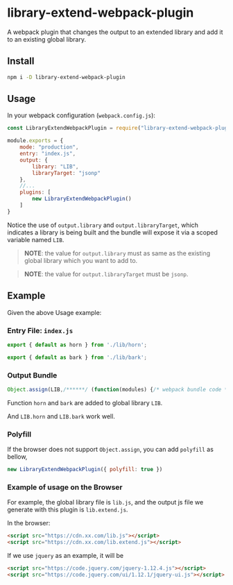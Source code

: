 # library-extend-webpack-plugin
A webpack plugin that changes the output to an extended library and add it to an existing global library.

## Install

```bash
npm i -D library-extend-webpack-plugin
``` 

## Usage

In your webpack configuration (`webpack.config.js`):

```javascript
const LibraryExtendWebpackPlugin = require("library-extend-webpack-plugin");

module.exports = {
    mode: "production",
    entry: "index.js",
    output: {
        library: "LIB",
        libraryTarget: "jsonp"
    },
    //...
    plugins: [
        new LibraryExtendWebpackPlugin()
    ]
}
```

Notice the use of `output.library` and `output.libraryTarget`, which indicates a library is being built and the bundle will expose it via a scoped variable named `LIB`.

>   __NOTE__: the value for `output.library` must as same as the existing global library which you want to add to.

>   __NOTE__: the value for `output.libraryTarget` must be `jsonp`.


## Example

Given the above Usage example:

### Entry File: `index.js`

```javascript
export { default as horn } from './lib/horn';

export { default as bark } from './lib/bark';
```

### Output Bundle

```javascript
Object.assign(LIB,/******/ (function(modules) {/* webpack bundle code */}));
```

Function `horn` and `bark` are added to global library `LIB`.

And `LIB.horn` and `LIB.bark` work well.

### Polyfill

If the browser does not support `Object.assign`, you can add `polyfill` as bellow,

```javascript
new LibraryExtendWebpackPlugin({ polyfill: true })
```

### Example of usage on the Browser

For example, the global library file is `lib.js`, 
and the output js file we generate with this plugin is `lib.extend.js`.

In the browser:

```html
<script src="https://cdn.xx.com/lib.js"></script>
<script src="https://cdn.xx.com/lib.extend.js"></script>
```

If we use `jquery` as an example, it will be
```html
<script src="https://code.jquery.com/jquery-1.12.4.js"></script>
<script src="https://code.jquery.com/ui/1.12.1/jquery-ui.js"></script>
```
